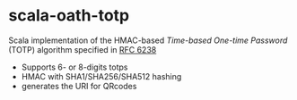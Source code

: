 scala-oath-totp
===============

Scala implementation of the HMAC-based _Time-based One-time 
Password_ (TOTP) algorithm specified in [RFC 6238][RFC6238]

* Supports 6- or 8-digits totps
* HMAC with SHA1/SHA256/SHA512 hashing
* generates the URI for QRcodes

[RFC6238]: https://tools.ietf.org/html/rfc6238
